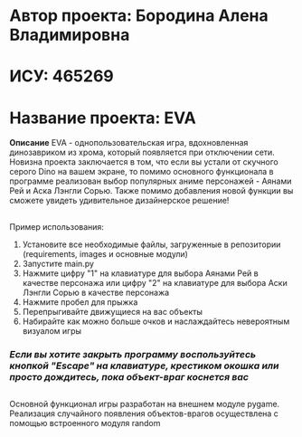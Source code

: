 # Автор проекта: Бородина Алена Владимировна #
# ИСУ: 465269 #
# Название проекта: EVA #
**Описание**
EVA - однопользовательская игра, вдохновленная динозавриком из хрома, который появляется при отключении сети. Новизна проекта заключается в том, что если вы устали от скучного серого Dino на вашем экране, то помимо основного функционала в программе реализован выбор популярных аниме персонажей - Аянами Рей и Аска Лэнгли Сорью. Также помимо добавления новой функции вы сможете увидеть удивительное дизайнерское решение!
##
Пример использования: 
1. Установите все необходимые файлы, загруженные в репозитории (requirements, images и основные модули)
2. Запустите main.py
3. Нажмите цифру "1" на клавиатуре для выбора Аянами Рей в качестве персонажа или цифру "2" на клавиатуре для выбора Аски Лэнгли Сорью в качестве персонажа
4. Нажмите пробел для прыжка
5. Перепрыгивайте движущиеся на вас объекты
6. Набирайте как можно больше очков и наслаждайтесь невероятным визуалом игры
### *Если вы хотите закрыть программу воспользуйтесь кнопкой "Escape" на клавиатуре, крестиком окошка или просто дождитесь, пока объект-враг коснется вас* ###
##
Основной функционал игры разработан на внешнем модуле pygame. Реализация случайного появления объектов-врагов осуществлена с помощью встроенного модуля random
